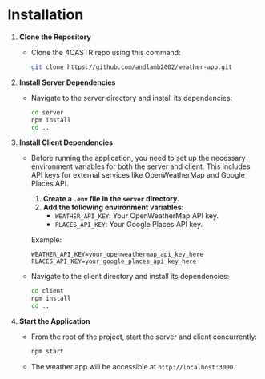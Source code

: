 # Installation
1. **Clone the Repository**
   - Clone the 4CASTR repo using this command:
     ```bash
     git clone https://github.com/andlamb2002/weather-app.git
     ```

2. **Install Server Dependencies**
   - Navigate to the server directory and install its dependencies:
     ```bash
     cd server
     npm install
     cd ..
     ```

3. **Install Client Dependencies**
   - Before running the application, you need to set up the necessary environment variables for both the server and client. This includes API keys for external services like OpenWeatherMap and Google Places API.
      1. **Create a `.env` file in the `server` directory.**
      2. **Add the following environment variables:**
         - `WEATHER_API_KEY`: Your OpenWeatherMap API key.
         - `PLACES_API_KEY`: Your Google Places API key.
   
      Example:
      ```dotenv
      WEATHER_API_KEY=your_openweathermap_api_key_here
      PLACES_API_KEY=your_google_places_api_key_here
   - Navigate to the client directory and install its dependencies:
     ```bash
     cd client
     npm install
     cd ..
     ```

5. **Start the Application**
   - From the root of the project, start the server and client concurrently:
     ```bash
     npm start
     ```
   - The weather app will be accessible at `http://localhost:3000`.
